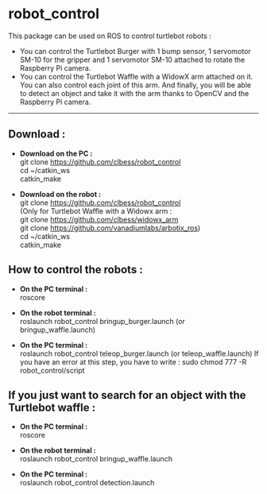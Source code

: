 # robot_control

This package can be used on ROS to control turtlebot robots :

- You can control the Turtlebot Burger with 1 bump sensor, 1 servomotor SM-10 for the gripper and 1 servomotor SM-10 attached to rotate the Raspberry Pi camera.
- You can control the Turtlebot Waffle with a WidowX arm attached on it. You can also control each joint of this arm. And finally, you will be able to detect an object and take it with the arm thanks to OpenCV and the Raspberry Pi camera.

-------------------------------------------------------------------------------------------------------------------------

## Download :  
  
* __Download on the PC :__  
git clone https://github.com/clbess/robot_control  
cd ~/catkin_ws  
catkin_make  
  
* __Download on the robot :__  
git clone https://github.com/clbess/robot_control  
(Only for Turtlebot Waffle with a Widowx arm :  
git clone https://github.com/clbess/widowx_arm  
git clone https://github.com/vanadiumlabs/arbotix_ros)  
cd ~/catkin_ws  
catkin_make  
  
## How to control the robots :   
  
* __On the PC terminal :__  
roscore  
  
* __On the robot terminal :__  
roslaunch robot_control bringup_burger.launch (or bringup_waffle.launch)  
   
* __On the PC terminal :__   
roslaunch robot_control teleop_burger.launch (or teleop_waffle.launch)
If you have an error at this step, you have to write : sudo chmod 777 -R robot_control/script
  
## If you just want to search for an object with the Turtlebot waffle :   
  
* __On the PC terminal :__  
roscore  
  
* __On the robot terminal :__  
roslaunch robot_control bringup_waffle.launch  
  
* __On the PC terminal :__   
roslaunch robot_control detection.launch  
